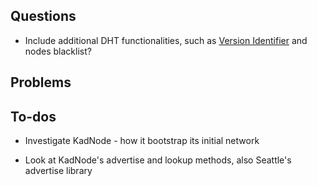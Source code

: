 ## Questions 
      
   - Include additional DHT functionalities, such as [Version Identifier](http://www.bittorrent.org/beps/bep_0005.html) and nodes blacklist? 
   
   
## Problems
   
   
## To-dos 

   - Investigate KadNode - how it bootstrap its initial network
   
   - Look at KadNode's advertise and lookup methods, also Seattle's advertise library 
